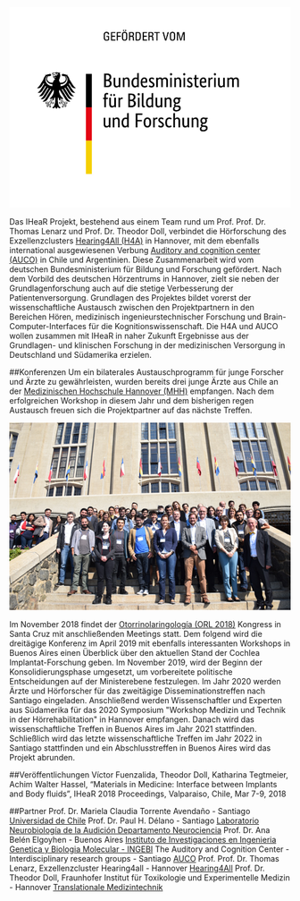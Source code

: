 

   ![bmbflogo](bmbflogodeutsch.png)

Das IHeaR Projekt, bestehend aus einem Team rund um Prof. Prof. Dr. Thomas Lenarz und Prof. Dr. Theodor Doll, verbindet die Hörforschung des Exzellenzclusters [Hearing4All (H4A)](http://hearing4all.eu/EN/)  in Hannover, mit dem ebenfalls international ausgewiesenen Verbung [Auditory and cognition center (AUCO)](http://www.auco.cl/) in Chile und Argentinien. Diese Zusammenarbeit wird vom deutschen Bundesministerium für Bildung und Forschung gefördert. Nach dem Vorbild des deutschen Hörzentrums in Hannover, zielt sie neben der Grundlagenforschung auch  auf die stetige Verbesserung der Patientenversorgung. Grundlagen des Projektes bildet vorerst der wissenschaftliche Austausch zwischen den Projektpartnern in den Bereichen Hören, medizinisch ingenieurstechnischer Forschung und Brain-Computer-Interfaces für die Kognitionswissenschaft. Die H4A und AUCO wollen zusammen mit IHeaR in naher Zukunft Ergebnisse aus der Grundlagen- und klinischen Forschung in der medizinischen Versorgung in Deutschland und Südamerika erzielen.

##Konferenzen
Um ein bilaterales Austauschprogramm für junge Forscher und Ärzte zu gewährleisten, wurden bereits drei junge Ärzte aus Chile an der [Medizinischen Hochschule Hannover (MHH)](https://www.mh-hannover.de/) empfangen. Nach dem erfolgreichen Workshop in diesem Jahr und dem bisherigen regen Austausch freuen sich die Projektpartner auf das nächste Treffen. 

![meetingphoto](ihearmeeting.png)

Im November 2018 findet der [Otorrinolaringología (ORL 2018)](http://www.orl2018.cl/) Kongress in Santa Cruz mit anschließenden Meetings statt. Dem folgend wird die dreitägige Konferenz im April 2019 mit ebenfalls interessanten Workshops in Buenos Aires einen Überblick über den aktuellen Stand der Cochlea Implantat-Forschung geben. Im November 2019, wird der Beginn der Konsolidierungsphase umgesetzt, um vorbereitete politische Entscheidungen auf der Ministerebene festzulegen. Im Jahr 2020 werden Ärzte und Hörforscher für das zweitägige Disseminationstreffen nach Santiago eingeladen. Anschließend werden Wissenschaftler und Experten aus Südamerika für das 2020 Symposium "Workshop Medizin und Technik in der Hörrehabilitation" in Hannover empfangen. Danach wird das wissenschaftliche Treffen in Buenos Aires im Jahr 2021 stattfinden. Schließlich wird das letzte wissenschaftliche Treffen im Jahr 2022 in Santiago stattfinden und ein Abschlusstreffen in Buenos Aires wird das Projekt abrunden.

##Veröffentlichungen
Víctor Fuenzalida, Theodor Doll, Katharina Tegtmeier, Achim Walter Hassel, “Materials in Medicine: Interface between Implants and Body fluids”, IHeaR 2018 Proceedings, Valparaiso, Chile, Mar 7-9, 2018

##Partner
Prof. Dr. Mariela Claudia Torrente Avendaño - Santiago [Universidad de Chile](http://www.uchile.cl/)
Prof. Dr. Paul H. Délano - Santiago [Laboratorio Neurobiología de la Audición Departamento Neurociencia](http://www.audicion.cl/)
Prof. Dr. Ana Belén Elgoyhen - Buenos Aires [Instituto de Investigaciones en Ingenieria Genetica y Biologia Molecular - INGEBI](http://ingebi-conicet.gov.ar/es_fisiologia-y-genetica-de-la-audicion/)
The Auditory and Cognition Center -Interdisciplinary research groups - Santiago [AUCO](http://www.auco.cl/)
Prof. Prof. Dr. Thomas Lenarz, Exzellenzcluster Hearing4all - Hannover [Hearing4All](http://hearing4all.eu/EN/)
Prof. Dr. Theodor Doll, Fraunhofer Institut für Toxikologie und Experimentelle Medizin - Hannover 
 [Translationale Medizintechnik](https://www.item.fraunhofer.de/de/angebot/medizintechnik.html/)
